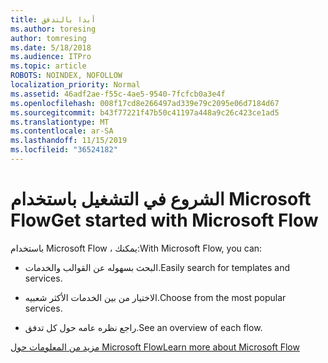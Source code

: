 ```yaml
---
title: أبدا بالتدفق
ms.author: toresing
author: tomresing
ms.date: 5/18/2018
ms.audience: ITPro
ms.topic: article
ROBOTS: NOINDEX, NOFOLLOW
localization_priority: Normal
ms.assetid: 46adf2ae-f55c-4ae5-9540-7fcfcb0a3e4f
ms.openlocfilehash: 008f17cd8e266497ad339e79c2095e06d7184d67
ms.sourcegitcommit: b43f77221f47b50c41197a448a9c26c423ce1ad5
ms.translationtype: MT
ms.contentlocale: ar-SA
ms.lasthandoff: 11/15/2019
ms.locfileid: "36524182"
---
```

# <a name="get-started-with-microsoft-flow"></a><span data-ttu-id="52407-102">الشروع في التشغيل باستخدام Microsoft Flow</span><span class="sxs-lookup"><span data-stu-id="52407-102">Get started with Microsoft Flow</span></span>

<span data-ttu-id="52407-103">باستخدام Microsoft Flow ، يمكنك:</span><span class="sxs-lookup"><span data-stu-id="52407-103">With Microsoft Flow, you can:</span></span>
  
- <span data-ttu-id="52407-104">البحث بسهوله عن القوالب والخدمات.</span><span class="sxs-lookup"><span data-stu-id="52407-104">Easily search for templates and services.</span></span>
    
- <span data-ttu-id="52407-105">الاختيار من بين الخدمات الأكثر شعبيه.</span><span class="sxs-lookup"><span data-stu-id="52407-105">Choose from the most popular services.</span></span>
    
- <span data-ttu-id="52407-106">راجع نظره عامه حول كل تدفق.</span><span class="sxs-lookup"><span data-stu-id="52407-106">See an overview of each flow.</span></span>
    
[<span data-ttu-id="52407-107">مزيد من المعلومات حول Microsoft Flow</span><span class="sxs-lookup"><span data-stu-id="52407-107">Learn more about Microsoft Flow</span></span>](https://go.microsoft.com/fwlink/?linkid=874446)
  

